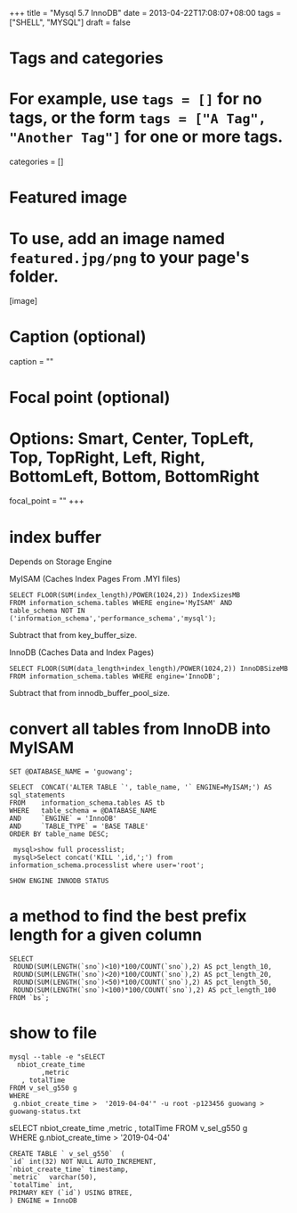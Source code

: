 +++
title = "Mysql 5.7 InnoDB"
date = 2013-04-22T17:08:07+08:00
tags = ["SHELL", "MYSQL"]
draft = false

# Tags and categories
# For example, use `tags = []` for no tags, or the form `tags = ["A Tag", "Another Tag"]` for one or more tags.

categories = []

# Featured image
# To use, add an image named `featured.jpg/png` to your page's folder. 
[image]
  # Caption (optional)
  caption = ""

  # Focal point (optional)
  # Options: Smart, Center, TopLeft, Top, TopRight, Left, Right, BottomLeft, Bottom, BottomRight
  focal_point = ""
+++



# index buffer


Depends on Storage Engine

MyISAM (Caches Index Pages From .MYI files)

```
SELECT FLOOR(SUM(index_length)/POWER(1024,2)) IndexSizesMB
FROM information_schema.tables WHERE engine='MyISAM' AND
table_schema NOT IN ('information_schema','performance_schema','mysql');
```
Subtract that from key_buffer_size. 

InnoDB (Caches Data and Index Pages)
```
SELECT FLOOR(SUM(data_length+index_length)/POWER(1024,2)) InnoDBSizeMB
FROM information_schema.tables WHERE engine='InnoDB';
```
Subtract that from innodb_buffer_pool_size. 



# convert all tables from InnoDB  into MyISAM


```
SET @DATABASE_NAME = 'guowang';

SELECT  CONCAT('ALTER TABLE `', table_name, '` ENGINE=MyISAM;') AS sql_statements
FROM    information_schema.tables AS tb
WHERE   table_schema = @DATABASE_NAME
AND     `ENGINE` = 'InnoDB'
AND     `TABLE_TYPE` = 'BASE TABLE'
ORDER BY table_name DESC;
```



```
 mysql>show full processlist;
 mysql>Select concat('KILL ',id,';') from information_schema.processlist where user='root';
```

```
SHOW ENGINE INNODB STATUS
```


# a method to find  the best prefix length for a given column

```
SELECT
 ROUND(SUM(LENGTH(`sno`)<10)*100/COUNT(`sno`),2) AS pct_length_10,
 ROUND(SUM(LENGTH(`sno`)<20)*100/COUNT(`sno`),2) AS pct_length_20,
 ROUND(SUM(LENGTH(`sno`)<50)*100/COUNT(`sno`),2) AS pct_length_50,
 ROUND(SUM(LENGTH(`sno`)<100)*100/COUNT(`sno`),2) AS pct_length_100
FROM `bs`;
```


# show to file 
```
mysql --table -e "sELECT
  nbiot_create_time
 		,metric
   , totalTime
FROM v_sel_g550 g  
WHERE 
 g.nbiot_create_time >  '2019-04-04'" -u root -p123456 guowang > guowang-status.txt
```

sELECT
  nbiot_create_time
 		,metric
   , totalTime
FROM v_sel_g550 g  
WHERE 
 g.nbiot_create_time >  '2019-04-04'

```
CREATE TABLE ` v_sel_g550`  (
`id` int(32) NOT NULL AUTO_INCREMENT,
`nbiot_create_time` timestamp,
`metric`  varchar(50),
`totalTime` int,
PRIMARY KEY (`id`) USING BTREE,
) ENGINE = InnoDB
```